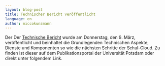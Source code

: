 ```yaml
---
layout: blog-post
title: Technischer Bericht veröffentlicht
language: en
author: niccokunzmann
---
```


Der Der [Technische Bericht](https://publishup.uni-potsdam.de/opus4-ubp/frontdoor/index/index/docId/10385) wurde am Donnerstag, den 9. März, veröffentlicht und beinhaltet die Grundlegenden Technischen Aspekte, Dienste und Komponenten so wie die nächsten Schritte der Schul-Cloud. 
Zu finden ist dieser auf dem Publikationsportal der Universität Potsdam oder direkt unter folgendem Link.
